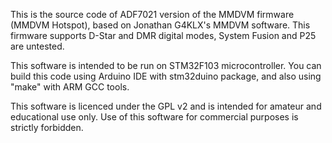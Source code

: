 This is the source code of ADF7021 version of the MMDVM firmware (MMDVM Hotspot), based on Jonathan G4KLX's MMDVM software. This firmware supports D-Star and DMR digital modes, System Fusion and P25 are untested. 

This software is intended to be run on STM32F103 microcontroller. You can build this code using Arduino IDE with stm32duino package, and also using "make" with ARM GCC tools.

This software is licenced under the GPL v2 and is intended for amateur and educational use only. Use of this software for commercial purposes is strictly forbidden.
